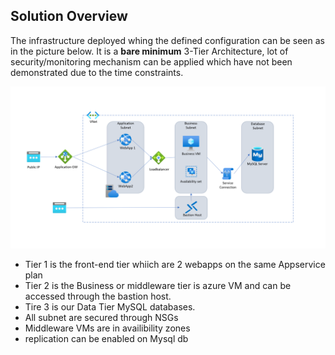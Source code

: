 


## Solution Overview
The infrastructure deployed whing the defined configuration can be seen as in the picture below. It is a **bare minimum** 3-Tier Architecture, lot of security/monitoring mechanism can be applied which have not been demonstrated due to the time constraints.

![Arch](https://github.com/dalelashrey/technicalchallenge/blob/main/Challenge1/Untitled.png)

* Tier 1 is the front-end tier whiich are 2 webapps on the same Appservice plan
* Tier 2 is the Business or middleware tier is azure VM and can be accessed through the bastion host.
* Tire 3 is our Data Tier MySQL databases.
* All subnet are secured through NSGs
* Middleware VMs are in availibility zones
* replication can be enabled on Mysql db



&nbsp;
&nbsp;
&nbsp;

